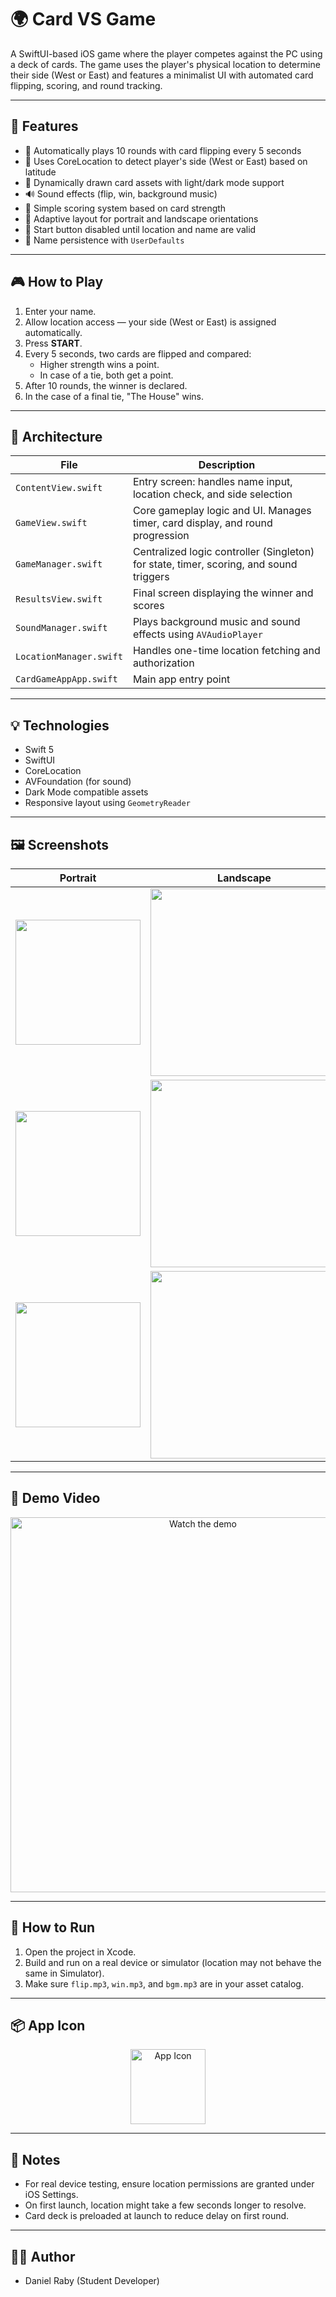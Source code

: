 # 🌍 Card VS Game

A SwiftUI-based iOS game where the player competes against the PC using a deck of cards. The game uses the player's physical location to determine their side (West or East) and features a minimalist UI with automated card flipping, scoring, and round tracking.

---

## 📱 Features

- 🔁 Automatically plays 10 rounds with card flipping every 5 seconds
- 📍 Uses CoreLocation to detect player's side (West or East) based on latitude
- 🎴 Dynamically drawn card assets with light/dark mode support
- 🔊 Sound effects (flip, win, background music)
- 🧠 Simple scoring system based on card strength
- 🎨 Adaptive layout for portrait and landscape orientations
- 🧭 Start button disabled until location and name are valid
- 💾 Name persistence with `UserDefaults`

---

## 🎮 How to Play

1. Enter your name.
2. Allow location access — your side (West or East) is assigned automatically.
3. Press **START**.
4. Every 5 seconds, two cards are flipped and compared:
   - Higher strength wins a point.
   - In case of a tie, both get a point.
5. After 10 rounds, the winner is declared.
6. In the case of a final tie, "The House" wins.

---

## 🧩 Architecture

| File | Description |
|------|-------------|
| `ContentView.swift` | Entry screen: handles name input, location check, and side selection |
| `GameView.swift` | Core gameplay logic and UI. Manages timer, card display, and round progression |
| `GameManager.swift` | Centralized logic controller (Singleton) for state, timer, scoring, and sound triggers |
| `ResultsView.swift` | Final screen displaying the winner and scores |
| `SoundManager.swift` | Plays background music and sound effects using `AVAudioPlayer` |
| `LocationManager.swift` | Handles one-time location fetching and authorization |
| `CardGameAppApp.swift` | Main app entry point |

---

## 💡 Technologies

- Swift 5
- SwiftUI
- CoreLocation
- AVFoundation (for sound)
- Dark Mode compatible assets
- Responsive layout using `GeometryReader`

---
## 🖼️ Screenshots

| Portrait | Landscape |
|----------|-----------|
| <img src="https://github.com/user-attachments/assets/e83ae827-faed-44c9-a880-2fc32d42e9a8" width="200"/> | <img src="https://github.com/user-attachments/assets/9744051b-23b1-4889-9296-ccffd286a32d" width="300"/> |
| <img src="https://github.com/user-attachments/assets/7d0abca1-0880-429a-b46f-b1961a1cc5a4" width="200"/> | <img src="https://github.com/user-attachments/assets/7976f258-8601-488d-9acc-5b22a0495b35" width="300"/> |
| <img src="https://github.com/user-attachments/assets/8e6245c1-3a8d-4e21-a7c9-94b8f0ca226f" width="200"/> |  <img src="https://github.com/user-attachments/assets/e81a2325-147f-4e10-b5ee-53d0e609434a" width="300"/> |

---

## 🎥 Demo Video

<p align="center">
  <img src="https://github.com/user-attachments/assets/0dfe49ac-6d95-4ac5-a81f-d5dd55189e3b" width="600" alt="Watch the demo"/>
</p>




---

## 🧪 How to Run

1. Open the project in Xcode.
2. Build and run on a real device or simulator (location may not behave the same in Simulator).
3. Make sure `flip.mp3`, `win.mp3`, and `bgm.mp3` are in your asset catalog.

---

## 📦 App Icon

<div align="center">
  <img src="https://github.com/user-attachments/assets/a765abe3-3f77-4a89-ba86-1ef5c380c78b" width="120" alt="App Icon"/>
</div>

---

## 📍 Notes

- For real device testing, ensure location permissions are granted under iOS Settings.
- On first launch, location might take a few seconds longer to resolve.
- Card deck is preloaded at launch to reduce delay on first round.

---

## 🧑‍💻 Author

- Daniel Raby (Student Developer)
